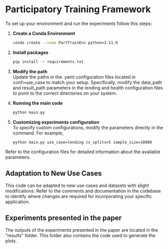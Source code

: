 # Participatory Training Framework

To set up your environment and run the experiments follow this steps:

1. **Create a Conda Environment** 
   ```bash
   conda create --name PartTrainEnv python=3.11.9

2. **Install packages**  
   ```bash
   pip install -r requirements.txt
   
4. **Modify the path**  
Update the paths in the .yaml configuration files located in conf>use_case to match your setup. Specifically, modify the data_path and result_path parameters in the lending and health configuration files to point to the correct directories on your system.

5. **Running the main code**
    ```bash
    python main.py

6. **Customizing experiments configuration**  
To specify custom configurations, modify the parameters directly in the command. For example,
   ```bash
   python main.py use_case=lending cv_splits=5 sample_size=10000

Refer to the configuration files for detailed information about the available parameters. 

## Adaptation to New Use Cases

This code can be adapted to new use cases and datasets with slight modifications. 
Refer to the comments and documentation in the codebase to identify where changes are required for incorporating your specific application.

## Experiments presented in the paper
The outputs of the experiments presented in the paper are located in the "results" folder. This folder also contains the code used to generate the plots.
